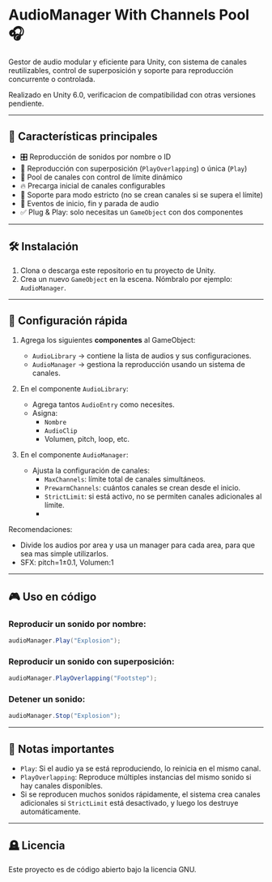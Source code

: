 # AudioManager With Channels Pool 🎧

Gestor de audio modular y eficiente para Unity, con sistema de canales reutilizables, control de superposición y soporte para reproducción concurrente o controlada.

Realizado en Unity 6.0, verificacion de compatibilidad con otras versiones pendiente.

---

## 🚀 Características principales

- 🎛️ Reproducción de sonidos por nombre o ID
- 🔁 Reproducción con superposición (`PlayOverlapping`) o única (`Play`)
- 🧠 Pool de canales con control de límite dinámico
- 🔥 Precarga inicial de canales configurables
- 🚫 Soporte para modo estricto (no se crean canales si se supera el límite)
- 📡 Eventos de inicio, fin y parada de audio
- ✅ Plug & Play: solo necesitas un `GameObject` con dos componentes

---

## 🛠️ Instalación

1. Clona o descarga este repositorio en tu proyecto de Unity.
2. Crea un nuevo `GameObject` en la escena. Nómbralo por ejemplo: `AudioManager`.

---

## 🧩 Configuración rápida

1. Agrega los siguientes **componentes** al GameObject:
   - `AudioLibrary` → contiene la lista de audios y sus configuraciones.
   - `AudioManager` → gestiona la reproducción usando un sistema de canales.

2. En el componente `AudioLibrary`:
   - Agrega tantos `AudioEntry` como necesites.
   - Asigna:
     - `Nombre`
     - `AudioClip`
     - Volumen, pitch, loop, etc.
  

3. En el componente `AudioManager`:
   - Ajusta la configuración de canales:
     - `MaxChannels`: límite total de canales simultáneos.
     - `PrewarmChannels`: cuántos canales se crean desde el inicio.
     - `StrictLimit`: si está activo, no se permiten canales adicionales al límite.
     - 
Recomendaciones:

- Divide los audios por area y usa un manager para cada area, para que sea mas simple utilizarlos.
- SFX: pitch=1±0.1, Volumen:1

---

## 🎮 Uso en código

### Reproducir un sonido por nombre:
```csharp
audioManager.Play("Explosion");
```

### Reproducir un sonido con superposición:
```csharp
audioManager.PlayOverlapping("Footstep");
```

### Detener un sonido:
```csharp
audioManager.Stop("Explosion");
```

---

## 📌 Notas importantes

- `Play`: Si el audio ya se está reproduciendo, lo reinicia en el mismo canal.
- `PlayOverlapping`: Reproduce múltiples instancias del mismo sonido si hay canales disponibles.
- Si se reproducen muchos sonidos rápidamente, el sistema crea canales adicionales si `StrictLimit` está desactivado, y luego los destruye automáticamente.

---


## 🪦 Licencia

Este proyecto es de código abierto bajo la licencia GNU.
